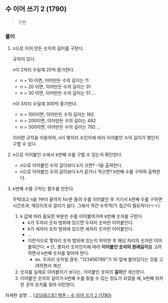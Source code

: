 ## 수 이어 쓰기 2 (1790)
> 구현

### 풀이 

1. n으로 이어 만든 숫자의 길이를 구한다.

    규칙이 있다.

    n이 2자리 수일때 20씩 증가한다. 
    - n = 10 이면, 이어만든 수의 길이는 11
    - n = 20 이면, 이어만든 수의 길이는 31
    - n = 30 이면, 이어만든 수의 길이는 51 ...

    n이 3자리 수일때 300씩 증가한다. 
    - n = 100이면, 이어만든 수의 길이는 192
    - n = 200이면, 이어만든 수의 길이는 492
    - n = 300이면, 이어만든 수의 길이는 792 ...
     
    이러한 규칙을 이용하여, n이 몇자리 수인지에 따라 이어붙인 수의 길이가 몇인지 구할 수 있다. 

2. n으로 이어붙인 수에서 k번째 수를 구할 수 있는지 확인한다. 
   
   - n으로 이어붙인 수의 길이보다 k가 크면? -1을 출력한다. 
   - n으로 이어붙인 수의 길이보다 k가 같거나 작으면? k번째 수를 구하여 출력한다. 

3. k번째 수를 구하는 함수를 만든다. 

    무턱대고 n을 1부터 끝까지 for문 돌려 수를 이어붙인 후 거기서 k번째 수를 구하면 시간초과, 메모리초과 걸리기 쉽다. 그래서 약간 수학적(?) 접근이 필요하다(ㅜㅜ)

    1. k 값에 따라 필요한 부분만 수를 이어붙여가며 k번째 숫자를 구한다. 
       - k가 두자리 숫자 범위에 있으면 두자리 숫자만 이어붙인다.
       - k가 세자리 숫자 범위에 있으면 세자리 숫자만 이어붙인다.
       - ...
       - 이런식으로 몇자리 숫자 범위에 있는지 파악한 후 해당 자리의 숫자만 이어붙여간다. 
         ※ 단, 몇자리 숫자인지에 따라 **이어붙인 숫자의 원래길이**를 고려하면서 k번째 숫자를 찾아야 한다. 
          - ex. 두자리 숫자일 경우, "123456789"가 10 앞에 붙어있다는 것을 고려하면서 계산
    2. 숫자를 실제로 이어붙이기 보다는, 이어붙인 숫자의 **길이**만 계산한다.
    3. 이어붙인 숫자의 길이가 k번째 수를 찾을 수 있는 정도가 되었을 때, k번째 위치한 곳의 숫자를 찾아 리턴한다. 

자세한 설명 ... [[코딩테스트] 백준 - 수 이어 쓰기 2 (1790)](https://blog.naver.com/diddnjs02/222134497561)
